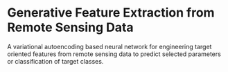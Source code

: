 # Generative Feature Extraction from Remote Sensing Data
A variational autoencoding based neural network for engineering target oriented features from remote sensing data to predict selected parameters or classification of target classes. 

